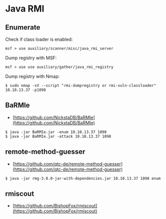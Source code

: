 # Java RMI




## Enumerate

Check if class loader is enabled:

```
msf > use auxiliary/scanner/misc/java_rmi_server
```

Dump registry with MSF:

```
msf > use use auxiliary/gather/java_rmi_registry
```

Dump registry with Nmap:

```
$ sudo nmap -sV --script "rmi-dumpregistry or rmi-vuln-classloader" 10.10.13.37 -p1098
```




## BaRMIe

* [https://github.com/NickstaDB/BaRMIe](https://github.com/NickstaDB/BaRMIe)

```
$ java -jar BaRMIe.jar -enum 10.10.13.37 1098
$ java -jar BaRMIe.jar -attack 10.10.13.37 1098
```




## remote-method-guesser

* [https://github.com/qtc-de/remote-method-guesser](https://github.com/qtc-de/remote-method-guesser)

```
$ java -jar rmg-3.0.0-jar-with-dependencies.jar 10.10.13.37 1098 enum
```




## rmiscout

* [https://github.com/BishopFox/rmiscout](https://github.com/BishopFox/rmiscout)
